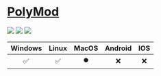 ﻿# [PolyMod](https://polymod.dev)

![](https://img.shields.io/github/downloads/PolyModdingTeam/PolyMod/total)
![](https://img.shields.io/codefactor/grade/github/PolyModdingTeam/PolyMod)
![](https://img.shields.io/github/actions/workflow/status/PolyModdingTeam/PolyMod/ci.yml)

|       Windows      |        Linux       |      MacOS      | Android | IOS |
|:------------------:|:------------------:|:---------------:|:-------:|:---:|
| :white_check_mark: | :white_check_mark: | :record_button: |   :x:   | :x: |
